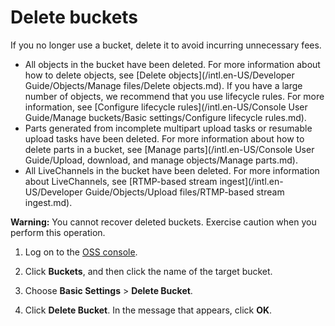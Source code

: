# Delete buckets

If you no longer use a bucket, delete it to avoid incurring unnecessary fees.

-   All objects in the bucket have been deleted. For more information about how to delete objects, see [Delete objects](/intl.en-US/Developer Guide/Objects/Manage files/Delete objects.md). If you have a large number of objects, we recommend that you use lifecycle rules. For more information, see [Configure lifecycle rules](/intl.en-US/Console User Guide/Manage buckets/Basic settings/Configure lifecycle rules.md).
-   Parts generated from incomplete multipart upload tasks or resumable upload tasks have been deleted. For more information about how to delete parts in a bucket, see [Manage parts](/intl.en-US/Console User Guide/Upload, download, and manage objects/Manage parts.md).
-   All LiveChannels in the bucket have been deleted. For more information about LiveChannels, see [RTMP-based stream ingest](/intl.en-US/Developer Guide/Objects/Upload files/RTMP-based stream ingest.md).

**Warning:** You cannot recover deleted buckets. Exercise caution when you perform this operation.

1.  Log on to the [OSS console](https://oss.console.aliyun.com/).

2.  Click **Buckets**, and then click the name of the target bucket.

3.  Choose **Basic Settings** \> **Delete Bucket**.

4.  Click **Delete Bucket**. In the message that appears, click **OK**.


